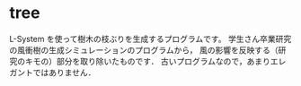tree
====
L-System を使って樹木の枝ぶりを生成するプログラムです。
学生さん卒業研究の風衝樹の生成シミュレーションのプログラムから，
風の影響を反映する（研究のキモの）部分を取り除いたものです．
古いプログラムなので，あまりエレガントではありません．
